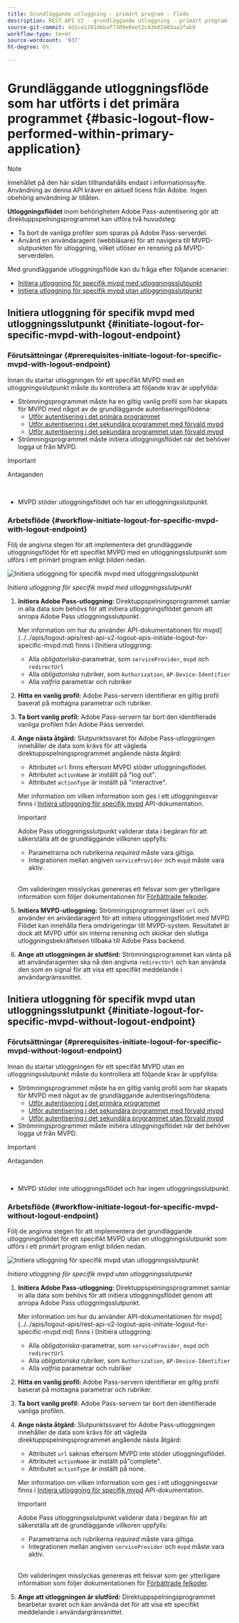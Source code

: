 ```yaml
---
title: Grundläggande utloggning - primärt program - flöde
description: REST API V2 - grundläggande utloggning - primärt program - flöde
source-git-commit: 4d1ce1301d6baf7309e8ee52c43b02403aa2fab9
workflow-type: tm+mt
source-wordcount: '937'
ht-degree: 0%

---
```



# Grundläggande utloggningsflöde som har utförts i det primära programmet {#basic-logout-flow-performed-within-primary-application}

>[!NOTE]
>
> Innehållet på den här sidan tillhandahålls endast i informationssyfte. Användning av denna API kräver en aktuell licens från Adobe. Ingen obehörig användning är tillåten.

**Utloggningsflödet** inom behörigheten Adobe Pass-autentisering gör att direktuppspelningsprogrammet kan utföra två huvudsteg:

* Ta bort de vanliga profiler som sparas på Adobe Pass-serverdel.
* Använd en användaragent (webbläsare) för att navigera till MVPD-slutpunkten för utloggning, vilket utlöser en rensning på MVPD-serverdelen.

Med grundläggande utloggningsflöde kan du fråga efter följande scenarier:

* [Initiera utloggning för specifik mvpd med utloggningsslutpunkt](#initiate-logout-for-specific-mvpd-with-logout-endpoint)
* [Initiera utloggning för specifik mvpd utan utloggningsslutpunkt](#initiate-logout-for-specific-mvpd-without-logout-endpoint)

## Initiera utloggning för specifik mvpd med utloggningsslutpunkt {#initiate-logout-for-specific-mvpd-with-logout-endpoint}

### Förutsättningar {#prerequisites-initiate-logout-for-specific-mvpd-with-logout-endpoint}

Innan du startar utloggningen för ett specifikt MVPD med en utloggningsslutpunkt måste du kontrollera att följande krav är uppfyllda:

* Strömningsprogrammet måste ha en giltig vanlig profil som har skapats för MVPD med något av de grundläggande autentiseringsflödena:
   * [Utför autentisering i det primära programmet](../basic-flows/rest-api-v2-basic-authentication-primary-application-flow.md)
   * [Utför autentisering i det sekundära programmet med förvald mvpd](../basic-flows/rest-api-v2-basic-authentication-secondary-application-flow.md)
   * [Utför autentisering i det sekundära programmet utan förvald mvpd](../basic-flows/rest-api-v2-basic-authentication-secondary-application-flow.md)
* Strömningsprogrammet måste initiera utloggningsflödet när det behöver logga ut från MVPD.

>[!IMPORTANT]
>
> Antaganden
>
> <br/>
> 
> * MVPD stöder utloggningsflödet och har en utloggningsslutpunkt.

### Arbetsflöde {#workflow-initiate-logout-for-specific-mvpd-with-logout-endpoint}

Följ de angivna stegen för att implementera det grundläggande utloggningsflödet för ett specifikt MVPD med en utloggningsslutpunkt som utförs i ett primärt program enligt bilden nedan.

![Initiera utloggning för specifik mvpd med utloggningsslutpunkt](../../../assets/rest-api-v2/flows/basic-flows/rest-api-v2-initiate-logout-within-primary-application-for-specific-mvpd-with-logout-endpoint.png)

*Initiera utloggning för specifik mvpd med utloggningsslutpunkt*

1. **Initiera Adobe Pass-utloggning:** Direktuppspelningsprogrammet samlar in alla data som behövs för att initiera utloggningsflödet genom att anropa Adobe Pass utloggningsslutpunkt.

   Mer information om hur du använder API-dokumentationen för mvpd](../../apis/logout-apis/rest-api-v2-logout-apis-initiate-logout-for-specific-mvpd.md) finns i [Initiera utloggning:
   * Alla _obligatoriska_-parametrar, som `serviceProvider`, `mvpd` och `redirectUrl`
   * Alla _obligatoriska_ rubriker, som `Authorization`, `AP-Device-Identifier`
   * Alla _valfria_ parametrar och rubriker

1. **Hitta en vanlig profil:** Adobe Pass-servern identifierar en giltig profil baserat på mottagna parametrar och rubriker.

1. **Ta bort vanlig profil:** Adobe Pass-servern tar bort den identifierade vanliga profilen från Adobe Pass serverdel.

1. **Ange nästa åtgärd:** Slutpunktssvaret för Adobe Pass-utloggningen innehåller de data som krävs för att vägleda direktuppspelningsprogrammet angående nästa åtgärd:
   * Attributet `url` finns eftersom MVPD stöder utloggningsflödet.
   * Attributet `actionName` är inställt på &quot;log out&quot;.
   * Attributet `actionType` är inställt på &quot;interactive&quot;.

   Mer information om vilken information som ges i ett utloggningssvar finns i [Initiera utloggning för specifik mvpd](../../apis/logout-apis/rest-api-v2-logout-apis-initiate-logout-for-specific-mvpd.md) API-dokumentation.

   >[!IMPORTANT]
   >
   > Adobe Pass utloggningsslutpunkt validerar data i begäran för att säkerställa att de grundläggande villkoren uppfylls:
   >
   > * Parametrarna och rubrikerna _required_ måste vara giltiga.
   > * Integrationen mellan angiven `serviceProvider` och `mvpd` måste vara aktiv.
   >
   > <br/>
   > 
   > Om valideringen misslyckas genereras ett felsvar som ger ytterligare information som följer dokumentationen för [Förbättrade felkoder](../../../enhanced-error-codes.md).

1. **Initiera MVPD-utloggning:** Strömningsprogrammet läser `url` och använder en användaragent för att initiera utloggningsflödet med MVPD. Flödet kan innehålla flera omdirigeringar till MVPD-system. Resultatet är dock att MVPD utför sin interna rensning och skickar den slutliga utloggningsbekräftelsen tillbaka till Adobe Pass backend.

1. **Ange att utloggningen är slutförd:** Strömningsprogrammet kan vänta på att användaragenten ska nå den angivna `redirectUrl` och kan använda den som en signal för att visa ett specifikt meddelande i användargränssnittet.

## Initiera utloggning för specifik mvpd utan utloggningsslutpunkt {#initiate-logout-for-specific-mvpd-without-logout-endpoint}

### Förutsättningar {#prerequisites-initiate-logout-for-specific-mvpd-without-logout-endpoint}

Innan du startar utloggningen för ett specifikt MVPD utan en utloggningsslutpunkt måste du kontrollera att följande krav är uppfyllda:

* Strömningsprogrammet måste ha en giltig vanlig profil som har skapats för MVPD med något av de grundläggande autentiseringsflödena:
   * [Utför autentisering i det primära programmet](../basic-flows/rest-api-v2-basic-authentication-primary-application-flow.md)
   * [Utför autentisering i det sekundära programmet med förvald mvpd](../basic-flows/rest-api-v2-basic-authentication-secondary-application-flow.md)
   * [Utför autentisering i det sekundära programmet utan förvald mvpd](../basic-flows/rest-api-v2-basic-authentication-secondary-application-flow.md)
* Strömningsprogrammet måste initiera utloggningsflödet när det behöver logga ut från MVPD.

>[!IMPORTANT]
>
> Antaganden
>
> <br/>
> 
> * MVPD stöder inte utloggningsflödet och har ingen utloggningsslutpunkt.

### Arbetsflöde {#workflow-initiate-logout-for-specific-mvpd-without-logout-endpoint}

Följ de angivna stegen för att implementera det grundläggande utloggningsflödet för ett specifikt MVPD utan en utloggningsslutpunkt som utförs i ett primärt program enligt bilden nedan.

![Initiera utloggning för specifik mvpd utan utloggningsslutpunkt](../../../assets/rest-api-v2/flows/basic-flows/rest-api-v2-initiate-logout-within-primary-application-for-specific-mvpd-without-logout-endpoint.png)

*Initiera utloggning för specifik mvpd utan utloggningsslutpunkt*

1. **Initiera Adobe Pass-utloggning:** Direktuppspelningsprogrammet samlar in alla data som behövs för att initiera utloggningsflödet genom att anropa Adobe Pass utloggningsslutpunkt.

   Mer information om hur du använder API-dokumentationen för mvpd](../../apis/logout-apis/rest-api-v2-logout-apis-initiate-logout-for-specific-mvpd.md) finns i [Initiera utloggning:
   * Alla _obligatoriska_-parametrar, som `serviceProvider`, `mvpd` och `redirectUrl`
   * Alla _obligatoriska_ rubriker, som `Authorization`, `AP-Device-Identifier`
   * Alla _valfria_ parametrar och rubriker

1. **Hitta en vanlig profil:** Adobe Pass-servern identifierar en giltig profil baserat på mottagna parametrar och rubriker.

1. **Ta bort vanlig profil:** Adobe Pass-servern tar bort den identifierade vanliga profilen.

1. **Ange nästa åtgärd:** Slutpunktssvaret för Adobe Pass-utloggningen innehåller de data som krävs för att vägleda direktuppspelningsprogrammet angående nästa åtgärd:
   * Attributet `url` saknas eftersom MVPD inte stöder utloggningsflödet.
   * Attributet `actionName` är inställt på&quot;complete&quot;.
   * Attributet `actionType` är inställt på none.

   Mer information om vilken information som ges i ett utloggningssvar finns i [Initiera utloggning för specifik mvpd](../../apis/logout-apis/rest-api-v2-logout-apis-initiate-logout-for-specific-mvpd.md) API-dokumentation.

   >[!IMPORTANT]
   >
   > Adobe Pass utloggningsslutpunkt validerar data i begäran för att säkerställa att de grundläggande villkoren uppfylls:
   >
   > * Parametrarna och rubrikerna _required_ måste vara giltiga.
   > * Integrationen mellan angiven `serviceProvider` och `mvpd` måste vara aktiv.
   >
   > <br/>
   > 
   > Om valideringen misslyckas genereras ett felsvar som ger ytterligare information som följer dokumentationen för [Förbättrade felkoder](../../../enhanced-error-codes.md).

1. **Ange att utloggningen är slutförd:** Direktuppspelningsprogrammet bearbetar svaret och kan använda det för att visa ett specifikt meddelande i användargränssnittet.
